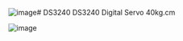 ![image](https://github.com/user-attachments/assets/bd6d41bf-5619-4b7c-9e1a-c35e1981b45b)# DS3240
DS3240 Digital Servo 40kg.cm 

![image](https://github.com/user-attachments/assets/41bdf4cb-8dc3-4dd2-8048-6dbe9d317b0a)



